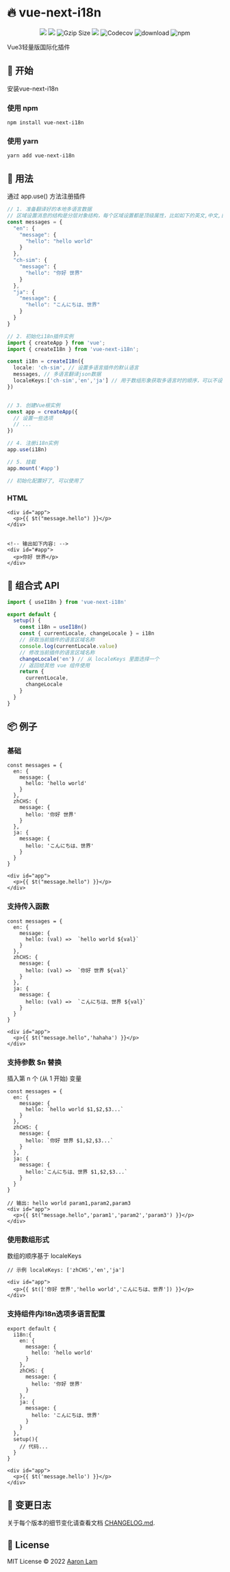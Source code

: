 # 🔥️ vue-next-i18n

<p align="center">
<img src="https://github.com/Aaronlamz/vue-next-i18n/actions/workflows/npm-publish.yml/badge.svg?branch=main">
<img src="https://img.shields.io/github/license/Aaronlamz/vue-next-i18n">
<img src="https://img.badgesize.io/https://unpkg.com/vue-next-i18n/dist/vue-next-i18n.cjs.js?compression=gzip&style=flat-square&label=gzip%20size&color=#4fc08d" alt="Gzip Size" />
<img src="https://packagephobia.com/badge?p=vue-next-i18n@1.0.10" />
<img alt="Codecov" src="https://img.shields.io/codecov/c/github/aaronlamz/vue-next-i18n">
<img alt="download" src="https://img.shields.io/npm/dm/vue-next-i18n">
<img alt="npm" src="https://img.shields.io/npm/v/vue-next-i18n">

</p>

Vue3轻量版国际化插件

## 🌈 开始
安装vue-next-i18n 

### 使用 npm
```
npm install vue-next-i18n
```
### 使用 yarn
```
yarn add vue-next-i18n
```
## 🚀 用法
通过 app.use() 方法注册插件
```typescript
// 1. 准备翻译好的本地多语言数据
// 区域设置消息的结构是分层对象结构，每个区域设置都是顶级属性，比如如下的英文,中文,日文
const messages = {
  "en": {
    "message": {
      "hello": "hello world"
    }
  },
  "ch-sim": {
    "message": {
      "hello": "你好 世界"
    }
  },
  "ja": {
    "message": {
      "hello": "こんにちは、世界"
    }
  }
}

// 2. 初始化i18n插件实例
import { createApp } from 'vue';
import { createI18n } from 'vue-next-i18n';

const i18n = createI18n({
  locale: 'ch-sim', // 设置多语言插件的默认语言
  messages, // 多语言翻译json数据
  localeKeys:['ch-sim','en','ja'] // 用于数组形象获取多语言时的顺序，可以不设置(自动解析根属性)
})


// 3. 创建Vue根实例
const app = createApp({
  // 设置一些选项
  // ...
})

// 4. 注册i18n实例
app.use(i18n)

// 5. 挂载
app.mount('#app')

// 初始化配置好了, 可以使用了
```
### HTML
```
<div id="app">
  <p>{{ $t("message.hello") }}</p>
</div>


```
```
<!-- 输出如下内容: -->
<div id="#app">
  <p>你好 世界</p>
</div>
```
## 🚌 组合式 API
```typescript
import { useI18n } from 'vue-next-i18n'

export default {
  setup() {
    const i18n = useI18n()
    const { currentLocale, changeLocale } = i18n
    // 获取当前插件的语言区域名称
    console.log(currentLocale.value)
    // 修改当前插件的语言区域名称
    changeLocale('en') // 从 localeKeys 里面选择一个
    // 返回给其他 vue 组件使用
    return {
      currentLocale,
      changeLocale
    }
  }
}
```

## 📦 例子

### 基础
```
const messages = {
  en: {
    message: {
      hello: 'hello world'
    }
  },
  zhCHS: {
    message: {
      hello: '你好 世界'
    }
  },
  ja: {
    message: {
      hello: 'こんにちは、世界'
    }
  }
}

<div id="app">
  <p>{{ $t("message.hello") }}</p>
</div>
```

### 支持传入函数
```
const messages = {
  en: {
    message: {
      hello: (val) =>  `hello world ${val}`
    }
  },
  zhCHS: {
    message: {
      hello: (val) =>  `你好 世界 ${val}`
    }
  },
  ja: {
    message: {
      hello: (val) =>  `こんにちは、世界 ${val}`
    }
  }
}

<div id="app">
  <p>{{ $t("message.hello",'hahaha') }}</p>
</div>
```
### 支持参数 $n 替换
插入第 n 个 (从 1 开始) 变量
```
const messages = {
  en: {
    message: {
      hello: `hello world $1,$2,$3...`
    }
  },
  zhCHS: {
    message: {
      hello: `你好 世界 $1,$2,$3...`
    }
  },
  ja: {
    message: {
      hello:`こんにちは、世界 $1,$2,$3...`
    }
  }
}

// 输出: hello world param1,param2,param3
<div id="app">
  <p>{{ $t("message.hello",'param1','param2','param3') }}</p>
</div>

```

### 使用数组形式
数组的顺序基于 localeKeys

```
// 示例 localeKeys: ['zhCHS','en','ja']

<div id="app">
  <p>{{ $t(['你好 世界','hello world','こんにちは、世界']) }}</p>
</div>
```

### 支持组件内i18n选项多语言配置
```
export default {
  i18n:{
    en: {
      message: {
        hello: 'hello world'
      }
    },
    zhCHS: {
      message: {
        hello: '你好 世界'
      }
    },
    ja: {
      message: {
        hello: 'こんにちは、世界'
      }
    } 
  },
  setup(){
    // 代码...
  }
}

<div id="app">
  <p>{{ $t('message.hello') }}</p>
</div>
```

## 📜 变更日志
关于每个版本的细节变化请查看文档 [CHANGELOG.md](./CHANGELOG.md).

## 📄 License
MIT License © 2022 [Aaron Lam](https://github.com/aaronlamz)


